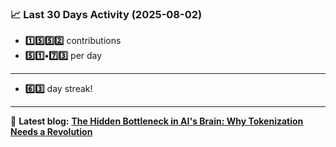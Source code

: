 <!--START_STATS-->
### 📈 Last 30 Days Activity (2025-08-02)  
- **1️⃣5️⃣5️⃣2️⃣** contributions  
- **5️⃣1️⃣•7️⃣3️⃣** per day
---
- **6️⃣3️⃣** day streak!
---
📝 **Latest blog:** [**The Hidden Bottleneck in AI's Brain: Why Tokenization Needs a Revolution**](https://andriak.com/blog/tokenization-revolution)
<!--END_STATS-->
